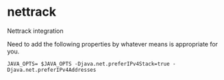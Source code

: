 # nettrack
Nettrack integration

Need to add the following properties by whatever means is appropriate for you.

```
JAVA_OPTS= $JAVA_OPTS -Djava.net.preferIPv4Stack=true -Djava.net.preferIPv4Addresses
```
